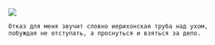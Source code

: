 <!--2020-01-15 22:32:21-->
<img src="/posts/Подборка цитат и афоризмов/im/stallone.jpg">

    Отказ для меня звучит словно иерихонская труба над ухом,
    побуждая не отступать, а проснуться и взяться за дело.
